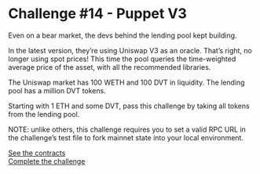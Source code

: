 # Challenge #14 - Puppet V3

Even on a bear market, the devs behind the lending pool kept building.

In the latest version, they’re using Uniswap V3 as an oracle. That’s right, no longer using spot prices! This time the pool queries the time-weighted average price of the asset, with all the recommended libraries.

The Uniswap market has 100 WETH and 100 DVT in liquidity. The lending pool has a million DVT tokens.

Starting with 1 ETH and some DVT, pass this challenge by taking all tokens from the lending pool.

NOTE: unlike others, this challenge requires you to set a valid RPC URL in the challenge’s test file to fork mainnet state into your local environment.

[See the contracts](https://github.com/nicolasgarcia214/damn-vulnerable-defi-foundry/tree/master/src/Contracts/puppet-v3)
<br/>
[Complete the challenge](https://github.com/nicolasgarcia214/damn-vulnerable-defi-foundry/blob/master/test/Levels/puppet-v3/PuppetV3.t.sol)
